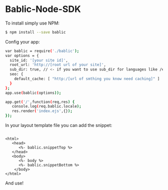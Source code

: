 # Bablic-Node-SDK

To install simply use NPM:
```sh
$ npm install --save bablic
```

Config your app:
```sh
var bablic = require('./bablic');
var options = {
  site_id: '[your site id]',
  root_url: 'http://[root url of your site]',
  sub_dir: true, // <- if you want to use sub_dir for languages like /es /fr
  seo: {
    default_cache: [ "http:/[url of smthing you know need caching]" ]
  }
};
app.use(bablic(options));

app.get('/',function(req,res) { 
   console.log(req.bablic.locale);
   res.render('index.ejs',{});
});

```

In your layout template file you can add the snippet:

```

<html>
   <head>
      <%- bablic.snippetTop %>
   </head>
   <body>
      <%- body %>
      <%- bablic.snippetBottom %>
    </body>
</html>

```
And use!
